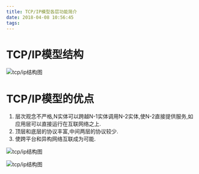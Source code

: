 ```yaml
---
title: TCP/IP模型各层功能简介
date: 2018-04-08 10:56:45
tags:
---
```


# TCP/IP模型结构
 ![tcp/ip结构图](https://timgsa.baidu.com/timg?image&quality=80&size=b9999_10000&sec=1523166435440&di=de17fa8e0c26d666f7b2eef8fa27c45b&imgtype=0&src=http%3A%2F%2Fimg694.ph.126.net%2F-cQJOt4nkmF-U2LrVzv74g%3D%3D%2F1151232654747720867.jpg)

# TCP/IP模型的优点
1. 层次观念不严格,N实体可以跨越N-1实体调用N-2实体,使N-2直接提供服务,如应用层可以直接运行在互联网络之上.
2. 顶层和底层的协议丰富,中间两层的协议较少.
3. 使跨平台和异构网络互联成为可能.

 ![tcp/ip结构图](https://timgsa.baidu.com/timg?image&quality=80&size=b9999_10000&sec=1523166581136&di=9e55f5b86eae5752bcdae14b287dde29&imgtype=jpg&src=http%3A%2F%2Fimg2.imgtn.bdimg.com%2Fit%2Fu%3D2956195152%2C151311456%26fm%3D214%26gp%3D0.jpg)
 	
 
 
 ![tcp/ip结构图](https://timgsa.baidu.com/timg?image&quality=80&size=b9999_10000&sec=1523166517446&di=aa94b41b91ba7bc7b91b9723d2923a1b&imgtype=0&src=http%3A%2F%2Fimg1.ph.126.net%2FhFtRfOyDO_u5gySbDDBlLg%3D%3D%2F6632721431187476380.jpg)
 